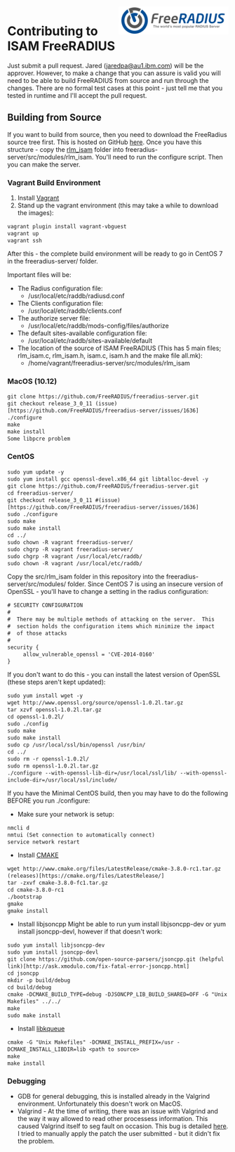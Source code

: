 <img src="logo.png" align="right" width="250px" />

# Contributing to ISAM FreeRADIUS
Just submit a pull request. Jared (<jaredpa@au1.ibm.com>) will be the approver. However, to make a change that you can assure is valid you will need to be able to build FreeRADIUS from source and run through the changes. There are no formal test cases at this point - just tell me that you tested in runtime and I'll accept the pull request. 

## Building from Source

If you want to build from source, then you need to download the FreeRadius source tree first. This is hosted on GitHub [here](https://github.com/FreeRADIUS/freeradius-server). 
Once you have this structure - copy the [rlm_isam](src/rlm_isam) folder into freeradius-server/src/modules/rlm_isam. You'll need to run the configure script. Then you can make the server.

### Vagrant Build Environment
1. Install [Vagrant](https://www.vagrantup.com/downloads.html)
2. Stand up the vagrant environment (this may take a while to download the images):
```
vagrant plugin install vagrant-vbguest
vagrant up
vagrant ssh
```

After this - the complete build environment will be ready to go in CentOS 7 in the freeradius-server/ folder. 

Important files will be:
- The Radius configuration file:
	- /usr/local/etc/raddb/radiusd.conf
- The Clients configuration file:
	- /usr/local/etc/raddb/clients.conf
- The authorize server file:	
	- /usr/local/etc/raddb/mods-config/files/authorize
- The default sites-available configuration file:
	- /usr/local/etc/raddb/sites-available/default
- The location of the source of ISAM FreeRADIUS (This has 5 main files; rlm_isam.c, rlm_isam.h, isam.c, isam.h and the make file all.mk):
	- /home/vagrant/freeradius-server/src/modules/rlm_isam

### MacOS (10.12)

```
git clone https://github.com/FreeRADIUS/freeradius-server.git
git checkout release_3_0_11 (issue)[https://github.com/FreeRADIUS/freeradius-server/issues/1636]
./configure
make
make install
Some libpcre problem
```

### CentOS
```
sudo yum update -y
sudo yum install gcc openssl-devel.x86_64 git libtalloc-devel -y  
git clone https://github.com/FreeRADIUS/freeradius-server.git
cd freeradius-server/
git checkout release_3_0_11 #(issue)[https://github.com/FreeRADIUS/freeradius-server/issues/1636]
sudo ./configure
sudo make
sudo make install
cd ../
sudo chown -R vagrant freeradius-server/
sudo chgrp -R vagrant freeradius-server/
sudo chgrp -R vagrant /usr/local/etc/raddb/
sudo chown -R vagrant /usr/local/etc/raddb/
```

Copy the src/rlm_isam folder in this repository into the freeradius-server/src/modules/ folder. 
Since CentOS 7 is using an insecure version of OpenSSL - you'll have to change a setting in the radius configuration: 
```
# SECURITY CONFIGURATION
#
#  There may be multiple methods of attacking on the server.  This
#  section holds the configuration items which minimize the impact
#  of those attacks
#
security {
     allow_vulnerable_openssl = 'CVE-2014-0160'
}
```

If you don't want to do this - you can install the latest version of OpenSSL (these steps aren't kept updated):
	
```
sudo yum install wget -y
wget http://www.openssl.org/source/openssl-1.0.2l.tar.gz
tar xzvf openssl-1.0.2l.tar.gz
cd openssl-1.0.2l/
sudo ./config
sudo make
sudo make install
sudo cp /usr/local/ssl/bin/openssl /usr/bin/
cd ../
sudo rm -r openssl-1.0.2l/
sudo rm openssl-1.0.2l.tar.gz
./configure --with-openssl-lib-dir=/usr/local/ssl/lib/ --with-openssl-include-dir=/usr/local/ssl/include/
```

If you have the Minimal CentOS build, then you may have to do the following BEFORE you run ./configure:

- Make sure your network is setup:
```
nmcli d
nmtui (Set connection to automatically connect)
service network restart
```

- Install [CMAKE](https://xinyustudio.wordpress.com/2014/06/18/how-to-install-cmake-3-0-on-centos-6-centos-7/)
```
wget http://www.cmake.org/files/LatestRelease/cmake-3.8.0-rc1.tar.gz (releases)[https://cmake.org/files/LatestRelease/]
tar -zxvf cmake-3.8.0-fc1.tar.gz
cd cmake-3.8.0-rc1
./bootstrap
gmake
gmake install
```

- Install libjsoncpp
Might be able to run yum install libjsoncpp-dev or yum install jsoncpp-devl, however if that doesn't work:
```
sudo yum install libjsoncpp-dev
sudo yum install jsoncpp-devl
git clone https://github.com/open-source-parsers/jsoncpp.git (helpful link)[http://ask.xmodulo.com/fix-fatal-error-jsoncpp.html]
cd jsoncpp
mkdir -p build/debug
cd build/debug
cmake -DCMAKE_BUILD_TYPE=debug -DJSONCPP_LIB_BUILD_SHARED=OFF -G "Unix Makefiles" ../../
make
sudo make install
```

- Install [libkqueue](https://github.com/mheily/libkqueue)
```
cmake -G "Unix Makefiles" -DCMAKE_INSTALL_PREFIX=/usr -DCMAKE_INSTALL_LIBDIR=lib <path to source>
make
make install
```

### Debugging 
- GDB for general debugging, this is installed already in the Valgrind environment. Unfortunately this doesn't work on MacOS.
- Valgrind - At the time of writing, there was an issue with Valgrind and the way it way allowed to read other processess information. This caused Valgrind itself to seg fault on occasion. This bug is detailed 
[here](https://www.mail-archive.com/kde-bugs-dist@kde.org/msg136799.html). I tried to manually apply the patch the user submitted - but it didn't fix the problem. 
